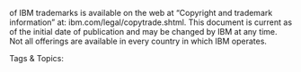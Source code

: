 of IBM trademarks is available on the web at “Copyright and 
trademark information” at: ibm.com/legal/copytrade.shtml. 
This document is current as of the initial date of publication 
and may be changed by IBM at any time. Not all offerings are 
available in every country in which IBM operates. 

   Tags & Topics:
   